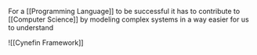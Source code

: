 For a [[Programming Language]] to be successful it has to contribute to [[Computer Science]] by modeling complex systems in a way easier for us to understand

![[Cynefin Framework]]